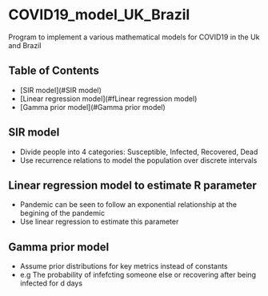 # COVID19_model_UK_Brazil

Program to implement a various mathematical models for COVID19 in the Uk and Brazil

## Table of Contents

- [SIR model](#SIR model)
- [Linear regression model](#fLinear regression model)
- [Gamma prior model](#Gamma prior model)


## SIR model

- Divide people into 4 categories: Susceptible, Infected, Recovered, Dead
- Use recurrence relations to model the population over discrete intervals

## Linear regression model to estimate R parameter

- Pandemic can be seen to follow an exponential relationship at the begining of the pandemic
- Use linear regression to estimate this parameter

## Gamma prior model

- Assume prior distributions for key metrics instead of constants
- e.g The probability of infefcting someone else or recovering after being infected for d days
